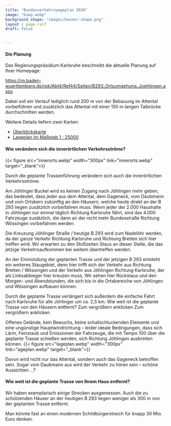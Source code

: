 ```yaml
---
title: "Bundesverkehrswegeplan 2030"
image: "bvwp.webp"
background_shape: "images/banner-shape.png"
layout : page-ralf
draft: false


---
```


#### Die Planung

Das Regierungspräsidium Karlsruhe beschreibt die aktuelle Planung auf Ihrer Homepage:

https://rp.baden-wuerttemberg.de/rpk/Abt4/Ref44/Seiten/B293_Ortsumgehung_Joehlingen.aspx

Dabei soll ein Verlauf lediglich rund 200 m von der Bebauung im Attental vorbeiführen und zusätzlich das Attental mit einer 150 m langen Talbrücke durchschnitten werden.

Weitere Details liefern zwei Karten:

* [Überblickskarte](https://rp.baden-wuerttemberg.de/rpk/Abt4/Ref44/B293_Jhlingen/01_B293_joeh_uebersichtslageplan.pdf)
* [Lageplan im Maßstab 1 : 25000](https://rp.baden-wuerttemberg.de/rpk/Abt4/Ref44/B293_Jhlingen/02_B293_joeh_lageplan.pdf)

#### Wie verändern sich die innerörtlichen Verkehrsströme?
{{< figure src="innerorts.webp"  width="300px" link="innerorts.webp" target="_blank">}}

Durch die geplante Trassenführung verändern sich auch die innerörtlichen Verkehrsströme.

Am Jöhlinger Buckel wird es keinen Zugang nach Jöhlingen mehr geben, das bedeutet, dass jeder aus dem Attental, dem Gageneck, vom Daubmann und vom Ortskern zukünftig an den Häusern, welche heute direkt an der B 293 liegen zusätzlich vorbeifahren muss. Wenn jeder der 2.000 Haushalte in Jöhlingen nur einmal täglich Richtung Karlsruhe fährt, sind das 4.000 Fahrzeuge zusätzlich, die dann an der nicht mehr Bundesstraße Richtung Wössingen vorbeifahren werden.

Die Kreuzung Jöhlinger Straße / heutige B 293 wird zum Nadelöhr werden, da der ganze Verkehr Richtung Karlsruhe und Richtung Bretten sich hier treffen wird. Wir erwarten zu den Stoßzeiten Staus an dieser Stelle, die das jetzige Verkehrsaufkommen bei weitem übertreffen werden.

An der Einmündung der geplanten Trasse und der jetzigen B 293 entsteht ein weiteres Staugebiet, denn hier trifft sich der Verkehr aus Richtung Bretten / Wössingen und der Verkehr aus Jöhlingen Richtung Karlsruhe, der als Linksabbieger hier kreuzen muss. Wir sehen hier Rückstaus und den Morgen- und Abendstunden, die sich bis in die Ortsbereiche von Jöhlingen und Wössingen aufbauen können.

Durch die geplante Trasse verlängert sich außerdem die einfache Fahrt nach Karlsruhe für alle Jöhlinger um ca. 2,5 km.
Wie weit ist die geplante Trasse von den Häusern entfernt?
Zum vergrößern anklicken
Zum vergrößern anklicken

Offenes Gelände, kein Bewuchs, keine schallschluckenden Elemente und eine ungünstige Hauptwindrichtung – leider ideale Bedingungen, dass sich Lärm, Feinstaub und Emissionen der Fahrzeuge, die mit Tempo 100 über die geplante Trasse schießen werden, sich Richtung Jöhlingen ausbreiten können.
{{< figure src="lageplan.webp"  width="300px" link="ageplan.webp" target="_blank">}}

Davon wird nicht nur das Attental, sondern auch das Gageneck betroffen sein. Sogar vom Daubmann aus wird der Verkehr zu hören sein – schöne Aussichten …?

#### Wie weit ist die geplante Trasse von Ihrem Haus entfernt? 
Wir haben exemplarisch einige Strecken ausgemessen. Auch die zu schützenden Häuser an der heutigen B 293 liegen weniger als 300 m von der geplanten Trasse entfernt.

Man könnte fast an einen modernen Schildbürgerstreich für knapp 30 Mio. Euro denken.
